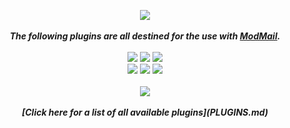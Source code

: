 <p align="center">
  <img src="https://github.com/sskewer/modmail/blob/master/ModMail_Plugins_Image.png?raw=true" align="center">
  <br><br><strong><i>The following plugins are all destined for the use with <a href="https://github.com/kyb3r/modmail">ModMail</a>.</strong></i>
  <br><br><img src="https://img.shields.io/badge/Python-3.9.0-12a4ff?style=plastic&logo=python&logoColor=12a4ff">
  <img src="https://img.shields.io/badge/ModMail-3.8.3-ffbb10?style=plastic">
  <a href="http://doge.mit-license.org"><img src="https://img.shields.io/badge/License-MIT-green?style=plastic"></a>
  <br><img src="https://img.shields.io/badge/Discord-Simo%232471-7289DA?style=plastic&logo=Discord&logoColor=7289DA">
  <img src="https://img.shields.io/badge/GitHub-@sskewer-181717?style=plastic&logo=github">
  <a href="https://streamlabs.com/mrskewer/tip"><img src="https://img.shields.io/badge/Paypal-Donate-00457C?style=plastic&logo=paypal"></a>
  <br><br><img src="https://github.com/sskewer/modmail/blob/master/Plugins_List_Image.png?raw=true" align="center">
  <br><br><strong><i>[Click here for a list of all available plugins](PLUGINS.md)<strong><i>
</p>
